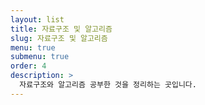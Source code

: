 ```yaml
---
layout: list
title: 자료구조 및 알고리즘
slug: 자료구조 및 알고리즘
menu: true
submenu: true
order: 4
description: >
  자료구조와 알고리즘 공부한 것을 정리하는 곳입니다.
---
```

